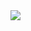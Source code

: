 
<img src="https://github-readme-stats.vercel.app/api?username=chmouel&show_icons=true&theme=cobalt">
